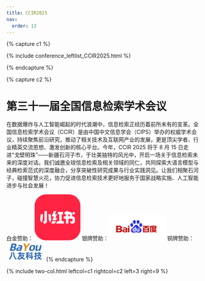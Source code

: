 ```yaml
---
title: CCIR2025
nav:
  order: 12
---
```


{% capture c1 %}

{% include conference_leftlist_CCIR2025.html %}

{% endcapture %}

{% capture c2 %}

# <i class="fas fa-feather-alt"></i>第三十一届全国信息检索学术会议

在数据爆炸与人工智能崛起的时代浪潮中，信息检索正经历着前所未有的变革。全国信息检索学术会议（CCIR）是由中国中文信息学会（CIPS）举办的权威学术会议，持续聚焦前沿研究，推动了相关技术及互联网产业的发展，更是顶尖学者、行业精英交流思想、激发创新的核心平台。今年，CCIR 2025 将于 8 月 15 日走进“戈壁明珠”——新疆石河子市，于壮美独特的风光中，开启一场关于信息检索未来的深度对话。我们诚邀全球信息检索及相关领域的同仁，共同探索大语言模型与经典检索范式的深度融合，分享突破性研究成果与行业实践洞见。让我们相聚石河子，碰撞智慧火花，协力促进信息检索技术更好地服务于国家战略实施、人工智能进步与社会发展！

<p></p>

白金赞助： <img src="./assets/白金赞助-小红书.png" style="width: 120px;"> 银牌赞助：<img src="./assets/银牌赞助-百度.png" style="width: 150px;"> 铜牌赞助：<img src="./assets/铜牌赞助-八友科技.png" style="width: 100px;">
{% endcapture %}

{% include two-col.html leftcol=c1 rightcol=c2 left=3 right=9 %}
